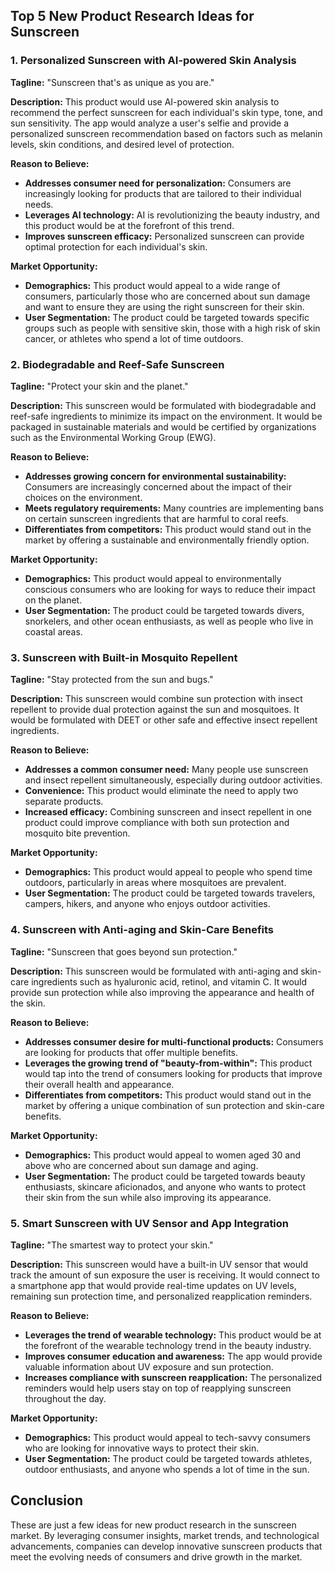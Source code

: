 ## Top 5 New Product Research Ideas for Sunscreen

### 1. Personalized Sunscreen with AI-powered Skin Analysis

**Tagline:** "Sunscreen that's as unique as you are."

**Description:** This product would use AI-powered skin analysis to recommend the perfect sunscreen for each individual's skin type, tone, and sun sensitivity. The app would analyze a user's selfie and provide a personalized sunscreen recommendation based on factors such as melanin levels, skin conditions, and desired level of protection.

**Reason to Believe:**

* **Addresses consumer need for personalization:** Consumers are increasingly looking for products that are tailored to their individual needs.
* **Leverages AI technology:** AI is revolutionizing the beauty industry, and this product would be at the forefront of this trend.
* **Improves sunscreen efficacy:** Personalized sunscreen can provide optimal protection for each individual's skin.

**Market Opportunity:**

* **Demographics:** This product would appeal to a wide range of consumers, particularly those who are concerned about sun damage and want to ensure they are using the right sunscreen for their skin.
* **User Segmentation:** The product could be targeted towards specific groups such as people with sensitive skin, those with a high risk of skin cancer, or athletes who spend a lot of time outdoors.

### 2. Biodegradable and Reef-Safe Sunscreen

**Tagline:** "Protect your skin and the planet."

**Description:** This sunscreen would be formulated with biodegradable and reef-safe ingredients to minimize its impact on the environment. It would be packaged in sustainable materials and would be certified by organizations such as the Environmental Working Group (EWG).

**Reason to Believe:**

* **Addresses growing concern for environmental sustainability:** Consumers are increasingly concerned about the impact of their choices on the environment.
* **Meets regulatory requirements:** Many countries are implementing bans on certain sunscreen ingredients that are harmful to coral reefs.
* **Differentiates from competitors:** This product would stand out in the market by offering a sustainable and environmentally friendly option.

**Market Opportunity:**

* **Demographics:** This product would appeal to environmentally conscious consumers who are looking for ways to reduce their impact on the planet.
* **User Segmentation:** The product could be targeted towards divers, snorkelers, and other ocean enthusiasts, as well as people who live in coastal areas.

### 3. Sunscreen with Built-in Mosquito Repellent

**Tagline:** "Stay protected from the sun and bugs."

**Description:** This sunscreen would combine sun protection with insect repellent to provide dual protection against the sun and mosquitoes. It would be formulated with DEET or other safe and effective insect repellent ingredients.

**Reason to Believe:**

* **Addresses a common consumer need:** Many people use sunscreen and insect repellent simultaneously, especially during outdoor activities.
* **Convenience:** This product would eliminate the need to apply two separate products.
* **Increased efficacy:** Combining sunscreen and insect repellent in one product could improve compliance with both sun protection and mosquito bite prevention.

**Market Opportunity:**

* **Demographics:** This product would appeal to people who spend time outdoors, particularly in areas where mosquitoes are prevalent.
* **User Segmentation:** The product could be targeted towards travelers, campers, hikers, and anyone who enjoys outdoor activities.

### 4. Sunscreen with Anti-aging and Skin-Care Benefits

**Tagline:** "Sunscreen that goes beyond sun protection."

**Description:** This sunscreen would be formulated with anti-aging and skin-care ingredients such as hyaluronic acid, retinol, and vitamin C. It would provide sun protection while also improving the appearance and health of the skin.

**Reason to Believe:**

* **Addresses consumer desire for multi-functional products:** Consumers are looking for products that offer multiple benefits.
* **Leverages the growing trend of "beauty-from-within":** This product would tap into the trend of consumers looking for products that improve their overall health and appearance.
* **Differentiates from competitors:** This product would stand out in the market by offering a unique combination of sun protection and skin-care benefits.

**Market Opportunity:**

* **Demographics:** This product would appeal to women aged 30 and above who are concerned about sun damage and aging.
* **User Segmentation:** The product could be targeted towards beauty enthusiasts, skincare aficionados, and anyone who wants to protect their skin from the sun while also improving its appearance.

### 5. Smart Sunscreen with UV Sensor and App Integration

**Tagline:** "The smartest way to protect your skin."

**Description:** This sunscreen would have a built-in UV sensor that would track the amount of sun exposure the user is receiving. It would connect to a smartphone app that would provide real-time updates on UV levels, remaining sun protection time, and personalized reapplication reminders.

**Reason to Believe:**

* **Leverages the trend of wearable technology:** This product would be at the forefront of the wearable technology trend in the beauty industry.
* **Improves consumer education and awareness:** The app would provide valuable information about UV exposure and sun protection.
* **Increases compliance with sunscreen reapplication:** The personalized reminders would help users stay on top of reapplying sunscreen throughout the day.

**Market Opportunity:**

* **Demographics:** This product would appeal to tech-savvy consumers who are looking for innovative ways to protect their skin.
* **User Segmentation:** The product could be targeted towards athletes, outdoor enthusiasts, and anyone who spends a lot of time in the sun.

## Conclusion

These are just a few ideas for new product research in the sunscreen market. By leveraging consumer insights, market trends, and technological advancements, companies can develop innovative sunscreen products that meet the evolving needs of consumers and drive growth in the market.